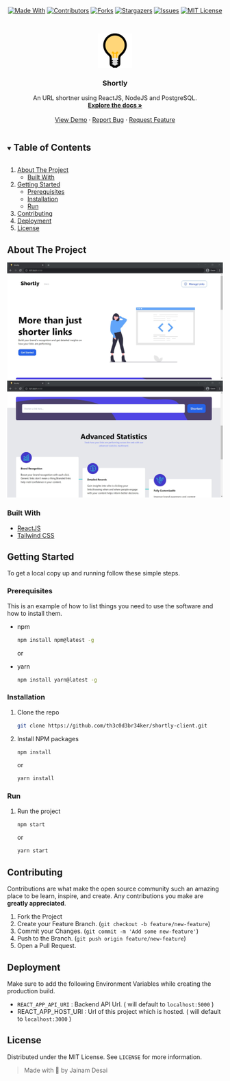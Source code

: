 <!--
*** Thanks for checking out the README-Template. If you have a suggestion
*** that would make this better, please fork the repo and create a pull request
*** or simply open an issue with the tag "enhancement".
*** Thanks again! Now go create something AMAZING! :D
***
***
***
*** To avoid retyping too much info. Do a search and replace for the following:
*** github_username, repo_name, twitter_handle, email, project_title, project_description
-->

<!-- PROJECT SHIELDS -->
<!--
*** I'm using markdown "reference style" links for readability.
*** Reference links are enclosed in brackets [ ] instead of parentheses ( ).
*** See the bottom of this document for the declaration of the reference variables
*** for contributors-url, forks-url, etc. This is an optional, concise syntax you may use.
*** https://www.markdownguide.org/basic-syntax/#reference-style-links
-->
<span style="display:block;text-align:center">

[![Made With][made-with-shield]][made-with-url]
[![Contributors][contributors-shield]][contributors-url]
[![Forks][forks-shield]][forks-url]
[![Stargazers][stars-shield]][stars-url]
[![Issues][issues-shield]][issues-url]
[![MIT License][license-shield]][license-url]

</span>

<!-- PROJECT LOGO -->
<br />
<p align="center">
  <a href="https://github.com/th3c0d3br34ker/shortly-client">
    <img src="images/logo.png" alt="Logo" width="80" height="80">
  </a>

  <h3 align="center">Shortly</h3>

  <p align="center">
    An URL shortner using ReactJS, NodeJS and PostgreSQL.
    <br />
    <a href="https://github.com/th3c0d3br34ker/shortly-client"><strong>Explore the docs »</strong></a>
    <br />
    <br />
    <a href="https://shortly-client.netlify.app">View Demo</a>
    ·
    <a href="https://github.com/th3c0d3br34ker/shortly-client/issues">Report Bug</a>
    ·
    <a href="https://github.com/th3c0d3br34ker/shortly-client/issues">Request Feature</a>
  </p>
</p>

<!-- TABLE OF CONTENTS -->
<details open="open">
  <summary><h2 style="display: inline-block">Table of Contents</h2></summary>
  <ol>
    <li>
      <a href="#about-the-project">About The Project</a>
      <ul>
        <li><a href="#built-with">Built With</a></li>
      </ul>
    </li>
    <li>
      <a href="#getting-started">Getting Started</a>
      <ul>
        <li><a href="#prerequisites">Prerequisites</a></li>
        <li><a href="#installation">Installation</a></li>
        <li><a href="#run">Run</a></li>
      </ul>
    </li>
    <li><a href="#contributing">Contributing</a></li>
    <li><a href="#contributing">Deployment</a></li>
    <li><a href="#license">License</a></li>
  </ol>
</details>

<!-- ABOUT THE PROJECT -->

## About The Project

[![Product Name Screen Shot][product-screenshot-1]](https://shortly-client.netlify.app)
[![Product Name Screen Shot][product-screenshot-2]](https://shortly-client.netlify.app)

### Built With

- [ReactJS](https://reactjs.org/docs/getting-started.html)
- [Tailwind CSS](https://tailwindcss.com/docs)

<!-- GETTING STARTED -->

## Getting Started

To get a local copy up and running follow these simple steps.

### Prerequisites

This is an example of how to list things you need to use the software and how to install them.

- npm
  ```sh
  npm install npm@latest -g
  ```
  or

- yarn
  ```sh
  npm install yarn@latest -g
  ```

### Installation

1. Clone the repo
   ```sh
   git clone https://github.com/th3c0d3br34ker/shortly-client.git
   ```
2. Install NPM packages
   ```sh
   npm install
   ```
   or
   ```sh
   yarn install
   ```


### Run


1. Run the project
   ```sh
   npm start
   ```
   or
   ```sh
   yarn start
   ```

<!-- CONTRIBUTING -->

## Contributing

Contributions are what make the open source community such an amazing place to be learn, inspire, and create. Any contributions you make are **greatly appreciated**.

1. Fork the Project
2. Create your Feature Branch. (`git checkout -b feature/new-feature`)
3. Commit your Changes. (`git commit -m 'Add some new-feature'`)
4. Push to the Branch. (`git push origin feature/new-feature`)
5. Open a Pull Request.

<!-- DEPLOYMENT -->

## Deployment

Make sure to add the following Environment Variables while creating the production build.
   - `REACT_APP_API_URI` : Backend API Url. ( will default to `localhost:5000` )
   - REACT_APP_HOST_URI : Url of this project which is hosted. ( will default to  `localhost:3000` )

<!-- LICENSE -->

## License

Distributed under the MIT License. See `LICENSE` for more information.



> Made with 💙 by Jainam Desai

<!-- MARKDOWN LINKS & IMAGES -->
<!-- https://www.markdownguide.org/basic-syntax/#reference-style-links -->

[contributors-shield]: https://img.shields.io/github/contributors/th3c0d3br34ker/shortly-client.svg?style=for-the-badge
[contributors-url]: https://github.com/th3c0d3br34ker/shortly-client/graphs/contributors
[forks-shield]: https://img.shields.io/github/forks/th3c0d3br34ker/shortly-client.svg?style=for-the-badge
[forks-url]: https://github.com/th3c0d3br34ker/shortly-client/network/members
[stars-shield]: https://img.shields.io/github/stars/th3c0d3br34ker/shortly-client.svg?style=for-the-badge
[stars-url]: https://github.com/th3c0d3br34ker/shortly-client/stargazers
[issues-shield]: https://img.shields.io/github/issues/th3c0d3br34ker/shortly-client.svg?style=for-the-badge
[issues-url]: https://github.com/th3c0d3br34ker/shortly-client/issues
[license-shield]: https://img.shields.io/github/license/th3c0d3br34ker/shortly-client.svg?style=for-the-badge
[license-url]: https://github.com/th3c0d3br34ker/shortly-client/blob/master/LICENSE.txt
[made-with-shield]: https://img.shields.io/github/languages/top/th3c0d3br34ker/shortly-client?style=for-the-badge
[made-with-url]: https://shields.io/github/languages/top/th3c0d3br34ker/shortly-client.svg?style-for-the-badge
[product-screenshot-1]: images/screenshot_1.jpg
[product-screenshot-2]: images/screenshot_2.jpg
